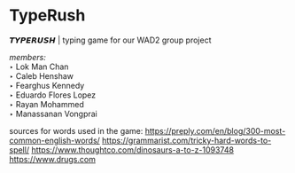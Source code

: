# TypeRush

𝙏𝙔𝙋𝙀𝙍𝙐𝙎𝙃 |
typing game for our WAD2 group project


_members:_ <br />
‣ Lok Man Chan <br />
‣ Caleb Henshaw <br />
‣ Fearghus Kennedy <br />
‣ Eduardo Flores Lopez <br />
‣ Rayan Mohammed <br />
‣ Manassanan Vongprai


sources for words used in the game:
https://preply.com/en/blog/300-most-common-english-words/
https://grammarist.com/tricky-hard-words-to-spell/
https://www.thoughtco.com/dinosaurs-a-to-z-1093748
https://www.drugs.com
